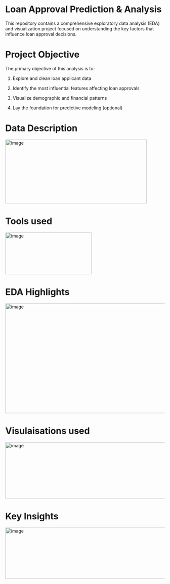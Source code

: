# Loan Approval Prediction & Analysis
This repository contains a comprehensive exploratory data analysis (EDA) and visualization project focused on understanding the key factors that influence loan approval decisions.

# Project Objective
The primary objective of this analysis is to:

1) Explore and clean loan applicant data

2) Identify the most influential features affecting loan approvals

3) Visualize demographic and financial patterns

4) Lay the foundation for predictive modeling (optional)

 # Data Description 
 <img width="447" height="202" alt="image" src="https://github.com/user-attachments/assets/ad7a3918-7d77-4e80-9e7a-50913437a591" />

# Tools used 
<img width="273" height="132" alt="image" src="https://github.com/user-attachments/assets/00958fbb-cfd8-4940-822e-d88226571e6c" />

 # EDA Highlights
 <img width="933" height="347" alt="image" src="https://github.com/user-attachments/assets/1482f93e-6a82-4288-8b20-e0982ec3a5a1" />
 
 # Visulaisations used
 <img width="612" height="178" alt="image" src="https://github.com/user-attachments/assets/5a18837e-15f2-4d3d-b721-037c43582443" />

 # Key Insights
 <img width="732" height="162" alt="image" src="https://github.com/user-attachments/assets/c5f7e760-cf73-4319-95c8-14a633a8fce9" />



